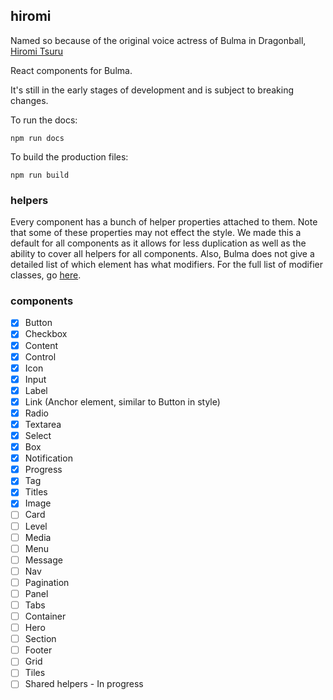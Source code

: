 ## hiromi

Named so because of the original voice actress of Bulma in Dragonball, [Hiromi Tsuru](https://en.wikipedia.org/wiki/Hiromi_Tsuru)

React components for Bulma.

It's still in the early stages of development and is subject to breaking changes.

To run the docs:

`npm run docs`

To build the production files:

`npm run build`

### helpers

Every component has a bunch of helper properties attached to them. Note that some of these properties may not effect the style. We made this a default for all components as it allows for less duplication as well as the ability to cover all helpers for all components. Also, Bulma does not give a detailed list of which element has what modifiers. For the full list of modifier classes, go [here](http://bulma.io/documentation/modifiers/syntax/).

### components

- [x] Button
- [x] Checkbox
- [x] Content
- [x] Control
- [x] Icon
- [x] Input
- [x] Label
- [x] Link (Anchor element, similar to Button in style)
- [x] Radio
- [x] Textarea
- [x] Select
- [x] Box
- [x] Notification
- [x] Progress
- [x] Tag
- [x] Titles
- [x] Image
- [ ] Card
- [ ] Level
- [ ] Media
- [ ] Menu
- [ ] Message
- [ ] Nav
- [ ] Pagination
- [ ] Panel
- [ ] Tabs
- [ ] Container
- [ ] Hero
- [ ] Section
- [ ] Footer
- [ ] Grid
- [ ] Tiles
- [ ] Shared helpers - In progress
